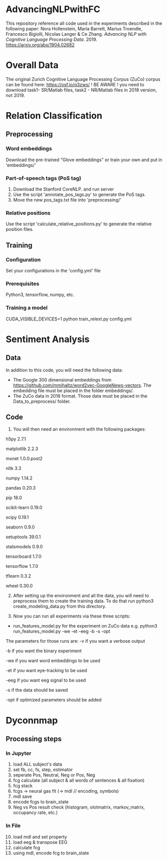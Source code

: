 # AdvancingNLPwithFC

This repository reference all code used in the experiments described in the following paper: 
Nora Hollenstein, Maria Barrett, Marius Troendle, Francesco Bigiolli, Nicolas Langer & Ce Zhang. _Advancing NLP with Cognitive Language Processing Data_. 2019.
https://arxiv.org/abs/1904.02682


# Overall Data
The original Zurich Cognitive Language Processing Corpus (ZuCo) corpus can be found here: https://osf.io/q3zws/
! BE AWARE ! you need to download task1- SR/Matlab files, task2 - NR/Matlab files in 2018 version, not 2019.

# Relation Classification
## Preprocessing
### Word embeddings
Download the pre-trained "Glove embeddings" or train your own and put in 'embeddings/'

### Part-of-speech tags (PoS tag)
 1. Download the Stanford CoreNLP. and run server
 2. Use the script 'annotate_pos_tags.py' to generate the PoS tags.
 3. Move the new pos_tags.txt file into 'preprocessing/'
 
### Relative positions
Use the script 'calculate_relative_positions.py' to generate the relative position files.

## Training 
### Configuration
Set your configurations in the 'config.yml' file

### Prerequisites
Python3, tensorflow, numpy, etc.

### Training a model
CUDA_VISIBLE_DEVICES=1 python train_relext.py config.yml


# Sentiment Analysis
## Data
In addition to this code, you will need the following data:
- The Google 300 dimensional embeddings from https://github.com/mmihaltz/word2vec-GoogleNews-vectors. The embedding file must be placed in the folder embeddings/.
- The ZuCo data in 2018 format. Those data must be placed in the Data_to_preprocess/ folder.

## Code
1. You will then need an environment with the following packages:

h5py 2.7.1

matplotlib 2.2.3

mxnet 1.0.0.post2 

nltk 3.3

numpy 1.14.2

pandas 0.20.3

pip 18.0

scikit-learn 0.19.0

scipy 0.19.1

seaborn 0.9.0

setuptools 39.0.1

statsmodels 0.9.0

tensorboard 1.7.0

tensorflow 1.7.0

tflearn 0.3.2

wheel 0.30.0

2. After setting up the environment and all the data, you will need to preprocess them to create the training data. To do that run python3 create_modeling_data.py from this directory.


3. Now you can run all experiments via these three scripts:

- run_features_model.py for the experiment on ZuCo data
  e.g. python3 run_features_model.py -we -et -eeg -b -s -opt

The parameters for those runs are:
-v if you want a verbose output

-b if you want the binary experiment

-we if you want word embeddings to be used

-et if you want eye-tracking to be used

-eeg if you want eeg signal to be used

-s if the data should be saved

-opt if optimized parameters should be added


# Dyconnmap
## Processing steps
### In Jupyter
1. load ALL subject's data
2. set fb, cc, fs, step, estimator
3. seperate Pos, Neutral, Neg or Pos, Neg
4. fcg calculate (all subject & all words of sentences & all fixation)
5. fcg stack
6. fcgs -> neural gas fit (-> mdl // encoding, symbols)
7. mdl save
8. encode fcgs to brain_state
9. Neg vs Pos result check (histogram, olotmatrix, markov_matrix, occupancy rate, etc.)

### In File
10. load mdl and set property
11. load eeg & transpose EEG
12. calculate fcg
13. using mdl, encode fcg to brain_state
